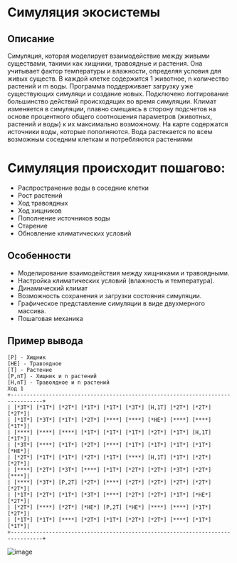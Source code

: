 # Симуляция экосистемы

## Описание
Симуляция, которая моделирует взаимодействие между живыми существами, такими как хищники, травоядные и растения. Она учитывает фактор температуры и влажности, определяя условия для живых существ. В каждой клетке содержится 1 животное, n количество растений и m воды. 
Программа поддерживает загрузку уже существующих симуляци и создание новых. Подключено логгирование большинство действий происходящих во время симуляции. 
Климат изменяется в симуляции, плавно смещаясь в сторону подсчетов на основе процентного общего соотношения параметров (животных, растений и воды) к их максимально возможному.
На карте содержатся источники воды, которые пополняются. Вода растекается по всем возможным соседним клеткам и потребляются растениями

# Симуляция происходит пошагово:
- Распространение воды в соседние клетки
- Рост растений
- Ход травоядных
- Ход хищников
- Пополнение источников воды
- Старение
- Обновление климатических условий

## Особенности
- Моделирование взаимодействия между хищниками и травоядными.
- Настройка климатических условий (влажность и температура).
- Динамический климат
- Возможность сохранения и загрузки состояния симуляции.
- Графическое представление симуляции в виде двухмерного массива.
- Пошаговая механика


## Пример вывода
```
[P] - Хищник
[HE] - Травоядное
[T] - Растение
[P,nT] - Хищник и n растений
[H,nT] - Травоядное и n растений
Ход 1
+--------------------------------------------------------------------------------+
| [*3T*] [*1T*] [*2T*] [*1T*] [*1T*] [*3T*] [H,1T] [*2T*] [*2T*] [*2T*]|
| [*1T*] [*3T*] [*1T*] [*2T*] [****] [****] [*HE*] [****] [****] [*1T*]|
| [****] [****] [****] [*1T*] [*1T*] [*1T*] [*2T*] [*1T*] [H,1T] [*1T*]|
| [*3T*] [****] [*1T*] [*2T*] [****] [*1T*] [*1T*] [*1T*] [*1T*] [*HE*]|
| [*2T*] [*1T*] [*1T*] [*2T*] [*1T*] [****] [H,1T] [*1T*] [*2T*] [*2T*]|
| [****] [*2T*] [*3T*] [****] [*1T*] [*2T*] [*2T*] [*3T*] [*2T*] [****]|
| [****] [*3T*] [P,2T] [*2T*] [****] [*2T*] [*2T*] [*2T*] [*2T*] [*2T*]|
| [*1T*] [*2T*] [*1T*] [*3T*] [****] [*2T*] [*2T*] [*1T*] [*HE*] [*2T*]|
| [*2T*] [****] [*2T*] [*HE*] [P,2T] [*HE*] [****] [****] [*1T*] [*2T*]|
| [*1T*] [*1T*] [****] [*2T*] [*1T*] [*2T*] [*2T*] [****] [*1T*] [*1T*]|
+--------------------------------------------------------------------------------+
```
![image](https://github.com/user-attachments/assets/084ce4a3-5f46-457e-9c8c-6fa56fc4992c)

